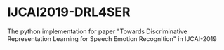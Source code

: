 # IJCAI2019-DRL4SER
The python implementation for paper "Towards Discriminative Representation Learning for Speech Emotion Recognition" in IJCAI-2019
